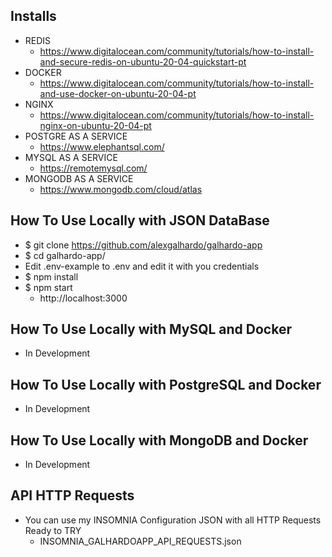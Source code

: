 ## Installs
- REDIS
   - https://www.digitalocean.com/community/tutorials/how-to-install-and-secure-redis-on-ubuntu-20-04-quickstart-pt
- DOCKER
   - https://www.digitalocean.com/community/tutorials/how-to-install-and-use-docker-on-ubuntu-20-04-pt
- NGINX
   - https://www.digitalocean.com/community/tutorials/how-to-install-nginx-on-ubuntu-20-04-pt
- POSTGRE AS A SERVICE
   - https://www.elephantsql.com/
- MYSQL AS A SERVICE
   - https://remotemysql.com/
- MONGODB AS A SERVICE 
   - https://www.mongodb.com/cloud/atlas


## How To Use Locally with JSON DataBase
- $ git clone https://github.com/alexgalhardo/galhardo-app
- $ cd galhardo-app/
- Edit .env-example to .env and edit it with you credentials
- $ npm install
- $ npm start
   - http://localhost:3000

## How To Use Locally with MySQL and Docker
- In Development

## How To Use Locally with PostgreSQL and Docker
- In Development

## How To Use Locally with MongoDB and Docker
- In Development

## API HTTP Requests
- You can use my INSOMNIA Configuration JSON with all HTTP Requests Ready to TRY
   - INSOMNIA_GALHARDOAPP_API_REQUESTS.json
